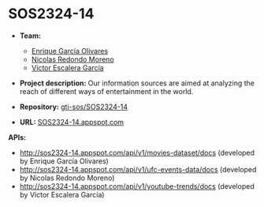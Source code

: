 # SOS2324-14

- **Team:** 
  - [Enrique García Olivares](https://github.com/enrgaroli)
  - [Nicolas Redondo Moreno](https://github.com/NicoRedondoo)
  - [Víctor Escalera García](https://github.com/victorsclr)

- **Project description:** Our information sources are aimed at analyzing the reach of different ways of entertainment in the world.

- **Repository:** [gti-sos/SOS2324-14](https://github.com/gti-sos/SOS2324-14)

- **URL:** [SOS2324-14.appspot.com](https://sos2324-14.appspot.com/)

**APIs:** 
- http://sos2324-14.appspot.com/api/v1/movies-dataset/docs (developed by Enrique García Olivares)
- http://sos2324-14.appspot.com/api/v1/ufc-events-data/docs (developed by Nicolas Redondo Moreno)
- http://sos2324-14.appspot.com/api/v1/youtube-trends/docs (developed by Víctor Escalera García)
